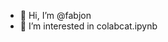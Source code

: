 - 👋 Hi, I’m @fabjon
- 👀 I’m interested in colabcat.ipynb

<!---
fabjon/fabjon is a ✨ special ✨ repository because its `README.md` (this file) appears on your GitHub profile.
You can click the Preview link to take a look at your changes.
--->
